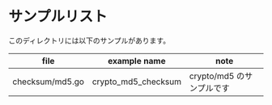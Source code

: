 # サンプルリスト

このディレクトリには以下のサンプルがあります。

|file|example name|note|
|----|------------|----|
|checksum/md5.go|crypto\_md5\_checksum|crypto/md5 のサンプルです|

